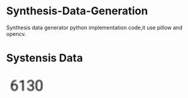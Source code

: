 # Synthesis-Data-Generation
Synthesis data generator python implementation code,it use pillow and opencv.

# Systensis Data
![alt text](blurred_8040.png)
